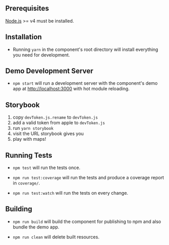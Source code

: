 ## Prerequisites

[Node.js](http://nodejs.org/) >= v4 must be installed.

## Installation

- Running `yarn` in the component's root directory will install everything you need for development.

## Demo Development Server

- `npm start` will run a development server with the component's demo app at [http://localhost:3000](http://localhost:3000) with hot module reloading.

## Storybook

1.  copy `devToken.js.rename` to `devToken.js`
2.  add a valid token from apple to `devToken.js`
3.  run `yarn storybook`
4.  visit the URL storybook gives you
5.  play with maps!

## Running Tests

- `npm test` will run the tests once.

- `npm run test:coverage` will run the tests and produce a coverage report in `coverage/`.

- `npm run test:watch` will run the tests on every change.

## Building

- `npm run build` will build the component for publishing to npm and also bundle the demo app.

- `npm run clean` will delete built resources.
